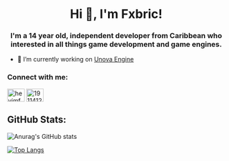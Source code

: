 <h1 align="center">Hi 👋, I'm Fxbric!</h1>
<h3 align="center">I'm a 14 year old, independent developer from Caribbean who interested in all things game development and game engines.</h3>

- 🔭 I’m currently working on [Unova Engine](https://github.com/HeyImFxbric/UnovaEngine)

<h3 align="left">Connect with me:</h3>
<p align="left">
<a href="https://twitter.com/heyimfxbric" target="blank"><img align="center" src="https://raw.githubusercontent.com/rahuldkjain/github-profile-readme-generator/master/src/images/icons/Social/twitter.svg" alt="heyimfxbric" height="30" width="40" /></a>
<a href="https://stackoverflow.com/users/19114125" target="blank"><img align="center" src="https://raw.githubusercontent.com/rahuldkjain/github-profile-readme-generator/master/src/images/icons/Social/stack-overflow.svg" alt="19114125" height="30" width="40" /></a>
</p>

<h2 align="left">GitHub Stats:</h2>

![Anurag's GitHub stats](https://github-readme-stats.vercel.app/api?username=HeyImFxbric&show_icons=true&theme=dark)

[![Top Langs](https://github-readme-stats.vercel.app/api/top-langs/?username=HeyImFxbric&langs_count=8)](https://github.com/anuraghazra/github-readme-stats)
